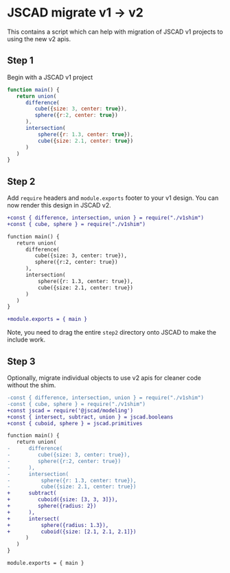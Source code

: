 # JSCAD migrate v1 -> v2

This contains a script which can help with migration of JSCAD v1 projects to using the new v2 apis.

## Step 1

Begin with a JSCAD v1 project

```js
function main() {
   return union(
      difference(
         cube({size: 3, center: true}),
         sphere({r:2, center: true})
      ),
      intersection(
          sphere({r: 1.3, center: true}),
          cube({size: 2.1, center: true})
      )
   )
}
```

## Step 2

Add `require` headers and `module.exports` footer to your v1 design. You can now render this design in JSCAD v2.

```diff
+const { difference, intersection, union } = require("./v1shim")
+const { cube, sphere } = require("./v1shim")

function main() {
   return union(
      difference(
         cube({size: 3, center: true}),
         sphere({r:2, center: true})
      ),
      intersection(
          sphere({r: 1.3, center: true}),
          cube({size: 2.1, center: true})
      )
   )
}

+module.exports = { main }
```

Note, you need to drag the entire `step2` directory onto JSCAD to make the include work.

## Step 3

Optionally, migrate individual objects to use v2 apis for cleaner code without the shim.

```diff
-const { difference, intersection, union } = require("./v1shim")
-const { cube, sphere } = require("./v1shim")
+const jscad = require('@jscad/modeling')
+const { intersect, subtract, union } = jscad.booleans
+const { cuboid, sphere } = jscad.primitives

function main() {
   return union(
-      difference(
-         cube({size: 3, center: true}),
-         sphere({r:2, center: true})
-      ),
-      intersection(
-          sphere({r: 1.3, center: true}),
-          cube({size: 2.1, center: true})
+      subtract(
+         cuboid({size: [3, 3, 3]}),
+         sphere({radius: 2})
+      ),
+      intersect(
+          sphere({radius: 1.3}),
+          cuboid({size: [2.1, 2.1, 2.1]})
      )
   )
}

module.exports = { main }
```
